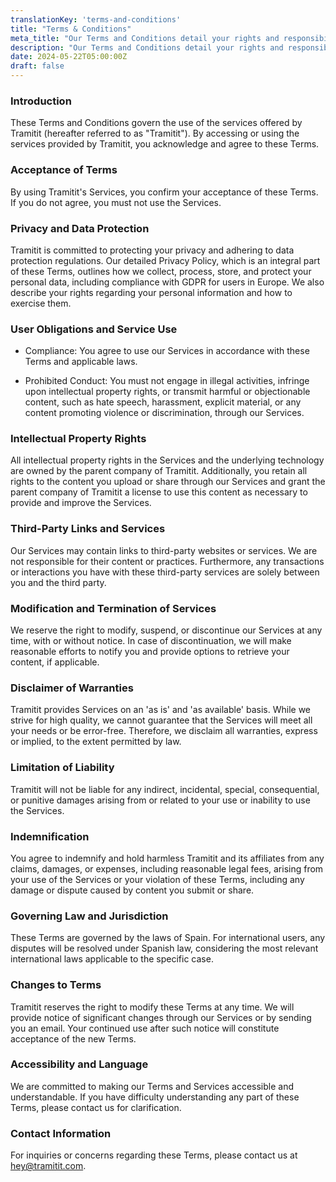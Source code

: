 ```yaml
---
translationKey: 'terms-and-conditions'
title: "Terms & Conditions"
meta_title: "Our Terms and Conditions detail your rights and responsibilities when using Tramitit's range of services."
description: "Our Terms and Conditions detail your rights and responsibilities when using Tramitit's range of services."
date: 2024-05-22T05:00:00Z
draft: false
---
```


### Introduction

These Terms and Conditions govern the use of the services offered by Tramitit (hereafter referred to as "Tramitit"). By accessing or using the services provided by Tramitit, you acknowledge and agree to these Terms.

### Acceptance of Terms

By using Tramitit's Services, you confirm your acceptance of these Terms. If you do not agree, you must not use the Services.

### Privacy and Data Protection

Tramitit is committed to protecting your privacy and adhering to data protection regulations. Our detailed Privacy Policy, which is an integral part of these Terms, outlines how we collect, process, store, and protect your personal data, including compliance with GDPR for users in Europe. We also describe your rights regarding your personal information and how to exercise them.

### User Obligations and Service Use

- Compliance: You agree to use our Services in accordance with these Terms and applicable laws.

- Prohibited Conduct: You must not engage in illegal activities, infringe upon intellectual property rights, or transmit harmful or objectionable content, such as hate speech, harassment, explicit material, or any content promoting violence or discrimination, through our Services.

### Intellectual Property Rights

All intellectual property rights in the Services and the underlying technology are owned by the parent company of Tramitit. Additionally, you retain all rights to the content you upload or share through our Services and grant the parent company of Tramitit a license to use this content as necessary to provide and improve the Services.

### Third-Party Links and Services

Our Services may contain links to third-party websites or services. We are not responsible for their content or practices. Furthermore, any transactions or interactions you have with these third-party services are solely between you and the third party.

### Modification and Termination of Services

We reserve the right to modify, suspend, or discontinue our Services at any time, with or without notice. In case of discontinuation, we will make reasonable efforts to notify you and provide options to retrieve your content, if applicable.

### Disclaimer of Warranties

Tramitit provides Services on an 'as is' and 'as available' basis. While we strive for high quality, we cannot guarantee that the Services will meet all your needs or be error-free. Therefore, we disclaim all warranties, express or implied, to the extent permitted by law.

### Limitation of Liability

Tramitit will not be liable for any indirect, incidental, special, consequential, or punitive damages arising from or related to your use or inability to use the Services.

### Indemnification

You agree to indemnify and hold harmless Tramitit and its affiliates from any claims, damages, or expenses, including reasonable legal fees, arising from your use of the Services or your violation of these Terms, including any damage or dispute caused by content you submit or share.

### Governing Law and Jurisdiction

These Terms are governed by the laws of Spain. For international users, any disputes will be resolved under Spanish law, considering the most relevant international laws applicable to the specific case.

### Changes to Terms

Tramitit reserves the right to modify these Terms at any time. We will provide notice of significant changes through our Services or by sending you an email. Your continued use after such notice will constitute acceptance of the new Terms.

### Accessibility and Language

We are committed to making our Terms and Services accessible and understandable. If you have difficulty understanding any part of these Terms, please contact us for clarification.

### Contact Information

For inquiries or concerns regarding these Terms, please contact us at hey@tramitit.com.
